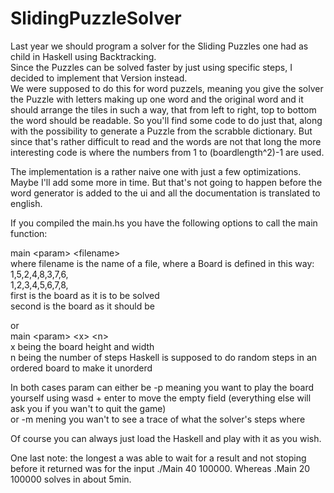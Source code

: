 # SlidingPuzzleSolver

Last year we should program a solver for the Sliding Puzzles one had as child in Haskell using Backtracking.  
Since the Puzzles can be solved faster by just using specific steps, I decided to implement that Version instead.  
We were supposed to do this for word puzzels, meaning you give the solver the Puzzle with letters making up one word and the original word and it should arrange the tiles in such a way, that from left to right, top to bottom the word should be readable. So you'll find some code to do just that, along with the possibility to generate a Puzzle from the scrabble dictionary. But since that's rather difficult to read and the words are not that long the more interesting code is where the numbers from 1 to (boardlength^2)-1 are used.  

The implementation is a rather naive one with just a few optimizations. Maybe I'll add some more in time. But that's not going to happen before the word generator is added to the ui and all the documentation is translated to english.  

If you compiled the main.hs you have the following options to call the main function:  

main \<param\> \<filename\>  
where filename is the name of a file, where a Board is defined in this way:  
1,5,2,4,8,3,7,6,  
1,2,3,4,5,6,7,8,  
first is the board as it is to be solved  
second is the board as it should be  

or  
main \<param\> \<x\> \<n\>  
x being the board height and width  
n being the number of steps Haskell is supposed to do random steps in an ordered board to make it unorderd  
  
In both cases param can either be -p meaning you want to play the board yourself using wasd + enter to move the empty field (everything else will ask you if you wan't to quit the game)  
or -m mening you wan't to see a trace of what the solver's steps where  


Of course you can always just load the Haskell and play with it as you wish.  

One last note: the longest a was able to wait for a result and not stoping before it returned was for the input ./Main 40 100000. Whereas .Main 20 100000 solves in about 5min.
